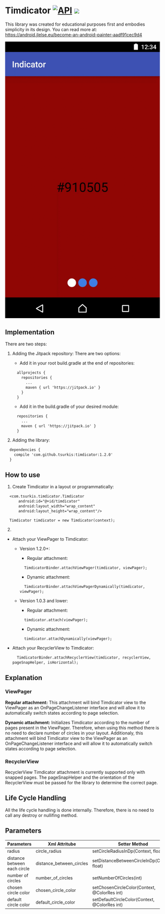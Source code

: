 # Timdicator [![API](https://img.shields.io/badge/API-14%2B-brightgreen.svg?style=flat)](https://android-arsenal.com/api?level=14) [![](https://jitpack.io/v/tsurkis/timdicator.svg)](https://jitpack.io/#tsurkis/timdicator)
 
This library was created for educational purposes first and embodies simplicity in its design. 
You can read more at: https://android.jlelse.eu/become-an-android-painter-aadf91cec9d4

![Timdicator demo](https://github.com/TSurkis/Timdicator/blob/master/README_assets/indicator_screen_record.gif)

## Implementation

There are two steps:
1. Adding the Jitpack repository:
   There are two options:
   - Add it in your root build.gradle at the end of repositories:

    ```
      allprojects {
        repositories {
          ...
          maven { url 'https://jitpack.io' }
        }
      }
    ```
    - Add it in the build.gradle of your desired module:

    ```
      repositories {
        ...
        maven { url 'https://jitpack.io' }
      }
    ```

2. Adding the library:

```
  dependencies {
    compile 'com.github.tsurkis:timdicator:1.2.0'
  }
```

## How to use

1. Create Timdicator in a layout or programmatically:
```
  <com.tsurkis.timdicator.Timdicator
      android:id="@+id/timdicator"
      android:layout_width="wrap_content"
      android:layout_height="wrap_content"/>
```

```
  Timdicator timdicator = new Timdicator(context);
```
2.
 - Attach your ViewPager to Timdicator:
    - Version 1.2.0+:
      - Regular attachment:
      ```
        TimdicatorBinder.attachViewPager(timdicator, viewPager);
      ```
      
      - Dynamic attachment:

      ```
        TimdicatorBinder.attachViewPagerDynamically(timdicator, viewPager);
      ```
    - Version 1.0.3 and lower:

      - Regular attachment:
      ```
        timdicator.attach(viewPager);
      ```
     
      - Dynamic attachment:
      ```
        timdicator.attachDynamically(viewPager);
      ```
      
  - Attach your RecyclerView to Timdicator:
    ```
      TimdicatorBinder.attachRecyclerView(timdicator, recyclerView, pageSnapHelper, isHorizontal);
    ```

## Explanation

### ViewPager
**Regular attachment:** This attachment will bind Timdicator view to the ViewPager as an OnPageChangeListener interface and will allow it to automatically switch states according to page selection. 

**Dynamic attachment:** Initializes Timdicator according to the number of pages present in the ViewPager. Therefore, when using this method there is no need to declare number of circles in your layout. 
  Additionaly, this attachment will bind Timdicator view to the ViewPager as an OnPageChangeListener interface and will allow it to automatically switch states according to page selection.

### RecyclerView
RecyclerView Timdicator attachment is currently supported only with snapped pages. The pageSnapHelper and the orientation of the RecyclerView must be passed for the library to determine the correct page.
  

## Life Cycle Handling
All the life cycle handling is done internally. Therefore, there is no need to call any destroy or nullifing method.

## Parameters

| Parameters | Xml Attritube | Setter Method | Value |
|---|---|---|---|
| radius | circle_radius | setCircleRadiusInDp(Context, float) | dp |
| distance between each circle | distance_between_circles | setDistanceBetweenCircleInDp(Context, float) | dp |
| number of circles | number_of_circles | setNumberOfCircles(int) | int |
| chosen circle color | chosen_circle_color | setChosenCircleColor(Context, \@ColorRes int) | color |
| default circle color | default_circle_color | setDefaultCircleColor(Context, \@ColorRes int) | color |

